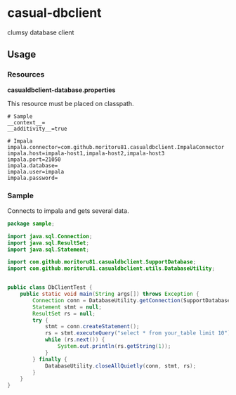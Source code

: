 # casual-dbclient

clumsy database client

## Usage

### Resources

**casualdbclient-database.properties**

This resource must be placed on classpath.

```
# Sample
__context__=
__additivity__=true

# Impala
impala.connector=com.github.moritoru81.casualdbclient.ImpalaConnector
impala.host=impala-host1,impala-host2,impala-host3
impala.port=21050
impala.database=
impala.user=impala
impala.password=
```

### Sample

Connects to impala and gets several data.

```java
package sample;

import java.sql.Connection;
import java.sql.ResultSet;
import java.sql.Statement;

import com.github.moritoru81.casualdbclient.SupportDatabase;
import com.github.moritoru81.casualdbclient.utils.DatabaseUtility;


public class DbClientTest {
    public static void main(String args[]) throws Exception {
        Connection conn = DatabaseUtility.getConnection(SupportDatabase.IMPALA);
        Statement stmt = null;
        ResultSet rs = null;
        try {
            stmt = conn.createStatement();
            rs = stmt.executeQuery("select * from your_table limit 10");
            while (rs.next()) {
                System.out.println(rs.getString(1));
            }
        } finally {
            DatabaseUtility.closeAllQuietly(conn, stmt, rs);
        }
    }
}
```